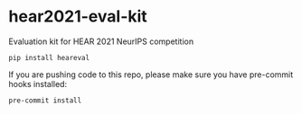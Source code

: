 # hear2021-eval-kit

Evaluation kit for HEAR 2021 NeurIPS competition

```
pip install heareval
```

If you are pushing code to this repo, please make sure you have
pre-commit hooks installed:
```
pre-commit install
```
